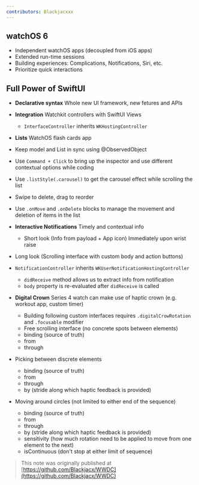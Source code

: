 ```yaml
---
contributors: Blackjacxxx
---
```


## watchOS 6

- Independent watchOS apps (decoupled from iOS apps)
- Extended run-time sessions
- Building experiences: Complications, Notifications, Siri, etc.
- Prioritize quick interactions


## Full Power of SwiftUI

- **Declarative syntax** Whole new UI framework, new fetures and APIs
- **Integration** Watchkit controllers with SwiftUI Views 
  - `InterfaceController` inherits `WKHostingController`

- **Lists** WatchOS flash cards app
- Keep model and List in sync using @ObservedObject
- Use `Command + Click` to bring up the inspector and use different contextual options while coding
- Use `.listStyle(.carousel)` to get the carousel effect while scrolling the list
- Swipe to delete, drag to reorder
- Use `.onMove` and `.onDelete` blocks to manage the movement and deletion of items in the list
- **Interactive Notifications** Timely and contextual info
  - Short look (Info from payload + App icon) Immediately upon wrist raise

- Long look (Scrolling interface with custom body and action buttons)
- `NotificationController` inherits `WKUserNotificationHostingController`
  - `didReceive` method allows us to extract info from notification
  - `body` property is re-evaluated after `didReceive` is called

- **Digital Crown** Series 4 watch can make use of haptic crown (e.g. workout app, custom timer)
  - Building following custom interfaces requires `.digitalCrowRotation` and `.focusable` modifier
  - Free scrolling interface (no concrete spots between elements)
  - binding (source of truth)
  - from
  - through

- Picking between discrete elements
  - binding (source of truth)
  - from
  - through
  - by (stride along which haptic feedback is provided)

- Moving around circles (not limited to either end of the sequence) 
  - binding (source of truth)
  - from
  - through
  - by (stride along which haptic feedback is provided)
  - sensitivity (how much rotation need to be applied to move from one element to the next)
  - isContinuous (don't stop at either limit of sequence)

> This note was originally published at [https://github.com/Blackjacx/WWDC](https://github.com/Blackjacx/WWDC)